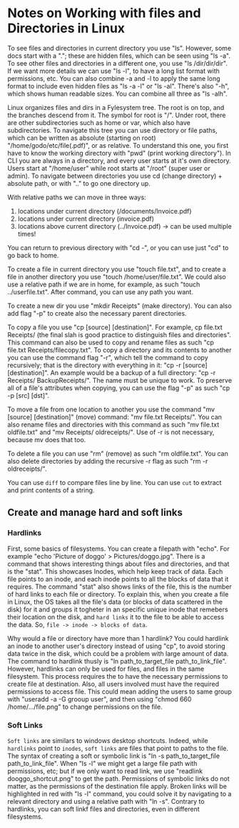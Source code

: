 # Notes on Working with files and Directories in Linux

To see files and directories in current directory you use "ls". However, some docs start with a "."; these are hidden files, which can be seen using "ls -a". To see other files and directories in a different one, you use "ls /dir/dir/dir". If we want more details we can use "ls -l", to have a long list format with permissions, etc. You can also combine -a and -l to apply the same long format to include even hidden files as "ls -a -l" or "ls -al". There's also "-h", which shows human readable sizes. You can combine all three as "ls -alh".

Linux organizes files and dirs in a Fylesystem tree. The root is on top, and the branches descend from it. The symbol for root is "/". Under root, there are other subdirectories such as home or var, which also have subdirectories. To navigate this tree you can use directory or file paths, which can be written as absolute (starting on root) "/home/godo/etc/file(.pdf)", or as relative. To understand this one, you first have to know the working directory with "pwd" (print working directory"). In CLI you are always in a directory, and every user starts at it's own directory. Users start at "/home/user" while root starts at "/root" (super user or admin). To navigate between directories you use cd (change directory) + absolute path, or with ".." to go one directory up. 

With relative paths we can move in three ways:
1. locations under current directory (/documents/Invoice.pdf)
2. locations under current directory (invoice.pdf)
3. locations above current directory (../Invoice.pdf) -> can be used multiple times!

You can return to previous directory with "cd -", or you can use just "cd" to go back to home. 

To create a file in current directory you use "touch file.txt", and to create a file in another directory you use "touch /home/user/file.txt". We could also use a relative path if we are in home, for example, as such "touch ../userfile.txt". After command, you can use any path you want.

To create a new dir you use "mkdir Receipts" (make directory). You can also add flag "-p" to create also the necessary parent directories.

To copy a file you use "cp [source] [destination]". For example, cp file.txt Receipts/ (the final slah is good practice to distinguish files and directories". This command can also be used to copy and rename files as such "cp file.txt Receipts/filecopy.txt". To copy a directory and its contents to another you can use the command flag "-r", which tell the command to copy recursively; that is the directory with everything in it: "cp -r [source] [destination]". An example would be a backup of a full directory: "cp -r Receipts/ BackupReceipts/". The name must be unique to work. To preserve all of a file's attributes when copying, you can use the flag "-p" as such "cp -p [src] [dst]".

To move a file from one location to another you use the command "mv [source] [destination]" (move) command: "mv file.txt Receipts/". You can also rename files and directories with this command as such "mv file.txt oldfile.txt" and "mv Receipts/ oldreceipts/". Use of -r is not necessary, because mv does that too. 

To delete a file you can use "rm" (remove) as such "rm oldfile.txt". You can also delete directories by adding the recursive -r flag as such "rm -r oldreceipts/".

You can use `diff` to compare files line by line. You can use `cut` to extract and print contents of a string. 

## Create and manage hard and soft links

### Hardlinks

First, some basics of filesystems. You can create a filepath with "echo". For example "echo 'Picture of doggo' > Pictures/doggo.jpg". There is a command that shows interesting things about files and directories, and that is the "stat". This showcases Inodes, which help keep track of data. Each file points to an inode, and each inode points to all the blocks of data that it requires. The command "stat" also shows links of the file, this is the number of hard links to each file or directory. To explain this, when you create a file in Linux, the OS takes all the file's data (or blocks of data scattered in the disk) for it and groups it togheter in an specific unique inode that remebers their location on the disk, and `hard links` it to the file to be able to access the data. So, `file -> inode -> blocks of data`. 

Why would a file or directory have more than 1 hardlink? You could hardlink an inode to another user's directory instead of using "cp", to avoid storing data twice in the disk, which could be a problem with large amount of data. The command to hardlink thusly is "ln path_to_target_file path_to_link_file". However, hardlinks can only be used for files, and files in the same filesystem. This process requires the  to have the necessary permissions to create file at destination. Also, all users involved must have the required permissions to access file. This could mean adding the users to same group with "useradd -a -G grooup user", and then using "chmod 660 /home/.../file.png" to change permissions on the file.

### Soft Links

`Soft links` are similars to windows desktop shortcuts. Indeed, while `hardlinks` point to `inodes`, `soft links` are files that point to paths to the file. The syntax of creating a soft or symbolic link is "ln -s path_to_target_file path_to_link_file". When "ls -l" we might get a large file path with permissions, etc; but if we only want to read link, we use "readlink dooggo_shortcut.png" to get the path. Permissions of symbolic links do not matter, as the permissions of the destination file apply. Broken links will be highlighted in red with "ls -l" command, you could solve it by navigating to a relevant directory and using a relative path with "ln -s". Contrary to hardlinks, you can soft linkf files and directories, even in different filesystems. 
